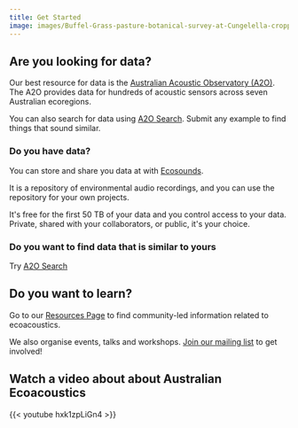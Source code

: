 ```yaml
---
title: Get Started
image: images/Buffel-Grass-pasture-botanical-survey-at-Cungelella-cropped.PNG
---
```


## Are you looking for data?

Our best resource for data is the [Australian Acoustic Observatory (A2O)](https://acousticobservatory.org/data/find-data/).
The A2O provides data for hundreds of acoustic sensors across seven Australian ecoregions.

You can also search for data using [A2O Search](https://search.acousticobservatory.org/).
Submit any example to find things that sound similar.

### Do you have data?

You can store and share you data at with [Ecosounds](https://www.ecosounds.org/).

It is a repository of environmental audio recordings, and you can use the repository for your own projects.

It's free for the first 50 TB of your data and you control access to your data.
Private, shared with your collaborators, or public, it's your choice.

### Do you want to find data that is similar to yours

Try [A2O Search](https://search.acousticobservatory.org/)

## Do you want to learn?

Go to our [Resources Page](resources) to find community-led information related to ecoacoustics.

We also organise events, talks and workshops. [Join our mailing list](https://forms.office.com/r/Qt9qcdxUKZ) to get involved!

## Watch a video about about Australian Ecoacoustics

{{< youtube hxk1zpLiGn4 >}}
